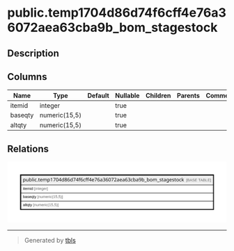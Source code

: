 # public.temp1704d86d74f6cff4e76a36072aea63cba9b_bom_stagestock

## Description

## Columns

| Name | Type | Default | Nullable | Children | Parents | Comment |
| ---- | ---- | ------- | -------- | -------- | ------- | ------- |
| itemid | integer |  | true |  |  |  |
| baseqty | numeric(15,5) |  | true |  |  |  |
| altqty | numeric(15,5) |  | true |  |  |  |

## Relations

![er](public.temp1704d86d74f6cff4e76a36072aea63cba9b_bom_stagestock.svg)

---

> Generated by [tbls](https://github.com/k1LoW/tbls)
